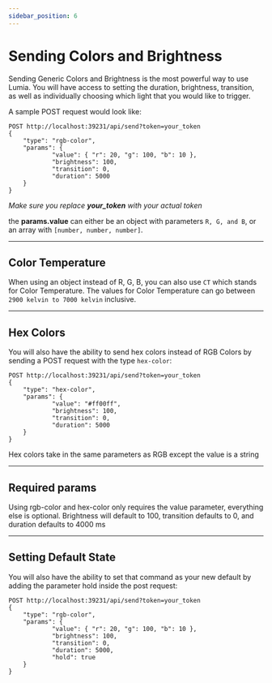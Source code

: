 ```yaml
---
sidebar_position: 6
---
```


# Sending Colors and Brightness

Sending Generic Colors and Brightness is the most powerful way to use Lumia. You will have access to setting the duration, brightness, transition, as well as individually choosing which light that you would like to trigger.

A sample POST request would look like:

```
POST http://localhost:39231/api/send?token=your_token
{
	"type": "rgb-color",
	"params": {
			"value": { "r": 20, "g": 100, "b": 10 },
			"brightness": 100,
			"transition": 0,
			"duration": 5000
	}
}
```

_Make sure you replace **your_token** with your actual token_

the **params.value** can either be an object with parameters `R, G, and B`, or an array with `[number, number, number]`.

---

## Color Temperature

When using an object instead of R, G, B, you can also use `CT` which stands for Color Temperature.
The values for Color Temperature can go between `2900 kelvin to 7000 kelvin` inclusive.

---

## Hex Colors

You will also have the ability to send hex colors instead of RGB Colors by sending a POST request with the type `hex-color`:

```
POST http://localhost:39231/api/send?token=your_token
{
	"type": "hex-color",
	"params": {
			"value": "#ff00ff",
			"brightness": 100,
			"transition": 0,
			"duration": 5000
	}
}
```

Hex colors take in the same parameters as RGB except the value is a string

---

## Required params

Using rgb-color and hex-color only requires the value parameter, everything else is optional.
Brightness will default to 100, transition defaults to 0, and duration defaults to 4000 ms

---

## Setting Default State

You will also have the ability to set that command as your new default by adding the parameter hold inside the post request:

```
POST http://localhost:39231/api/send?token=your_token
{
	"type": "rgb-color",
	"params": {
			"value": { "r": 20, "g": 100, "b": 10 },
			"brightness": 100,
			"transition": 0,
			"duration": 5000,
			"hold": true
	}
}
```

